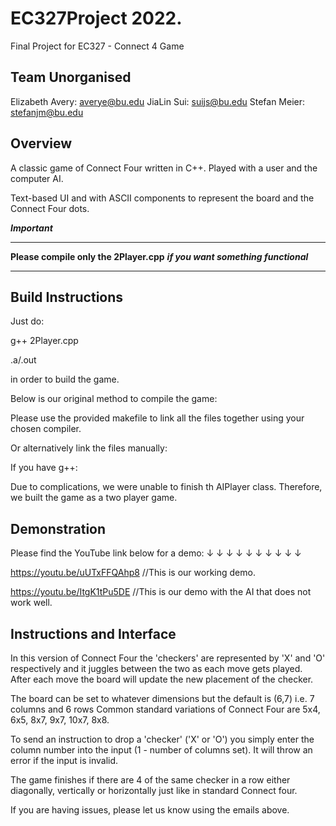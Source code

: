 # EC327Project 2022.
Final Project for EC327 - Connect 4 Game

Team Unorganised
----------------
Elizabeth Avery: averye@bu.edu
JiaLin Sui: suijs@bu.edu
Stefan Meier: stefanjm@bu.edu


Overview
----------

A classic game of Connect Four written in C++.
Played with a user and the computer AI.

Text-based UI and with ASCII components to
represent the board and the Connect Four dots.


***************Important***************

***************************************
**Please compile only the 2Player.cpp**
***if you want something functional***
***************************************


Build Instructions
--------

Just do:

g++ 2Player.cpp

.a/.out

in order to build the game.

Below is our original method to compile the game:

Please use the provided makefile to link all the files together using
your chosen compiler.

Or alternatively link the files manually:

If you have g++:

Due to complications, we were unable to finish th AIPlayer class. Therefore, we built the game as a two player game.

Demonstration
------------

Please find the YouTube link below for a demo:
↓ ↓ ↓ ↓ ↓ ↓ ↓ ↓ ↓ ↓

https://youtu.be/uUTxFFQAhp8     //This is our working demo.

https://youtu.be/ItgK1tPu5DE     //This is our demo with the AI that does not work well.

Instructions and Interface
-------

In this version of Connect Four the 'checkers' are represented by 'X' and 'O'
respectively and it juggles between the two as each move gets played.\
After each move the board will update the new placement of the checker.

The board can be set to whatever dimensions but the default is (6,7)
i.e. 7 columns and 6 rows
Common standard variations of Connect Four are 5x4, 6x5, 8x7, 9x7, 10x7, 8x8.

To send an instruction to drop a 'checker' ('X' or 'O') you simply enter
the column number into the input (1 - number of columns set). It will
throw an error if the input is invalid.

The game finishes if there are 4 of the same checker in a row either
diagonally, vertically or horizontally just like in standard Connect
four.

If you are having issues, please let us know using the emails above.
